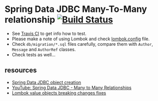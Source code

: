 # Spring Data JDBC Many-To-Many relationship [![Build Status](https://travis-ci.org/daggerok/spring-data-jdbc-examples.svg?branch=master)](https://travis-ci.org/daggerok/spring-data-jdbc-examples)

* See [Travis CI](../travis.yml) to get info how to test.
* Please make a note of using Lombok and check [lombok.config](lombok.config) file.
* Check `db/migration/*.sql` files carefully, compare them with `Author`, `Message` and `AuthorRef` classes.
* Check tests as well...

## resources

* [Spring Data JDBC object creation](https://docs.spring.io/spring-data/jdbc/docs/current/reference/html/#mapping.object-creation)
* [YouTube: Spring Data JDBC - Many to Many Relationships](https://www.youtube.com/watch?v=5rqlqon8xko)
* [Lombok value objects breaking changes fixes](https://stackoverflow.com/questions/48330613/objectmapper-cant-deserialize-without-default-constructor-after-upgrade-to-spri)
<!--
* [Official Apache Maven documentation](https://maven.apache.org/guides/index.html)
* [Spring Boot Maven Plugin Reference Guide](https://docs.spring.io/spring-boot/docs/2.2.2.RELEASE/maven-plugin/)
* [Spring Configuration Processor](https://docs.spring.io/spring-boot/docs/2.2.2.RELEASE/reference/htmlsingle/#configuration-metadata-annotation-processor)
* [Spring Boot DevTools](https://docs.spring.io/spring-boot/docs/2.2.2.RELEASE/reference/htmlsingle/#using-boot-devtools)
* [Spring Data JDBC](https://docs.spring.io/spring-data/jdbc/docs/current/reference/html/)
* [Using Spring Data JDBC](https://github.com/spring-projects/spring-data-examples/tree/master/jdbc/basics)
-->
